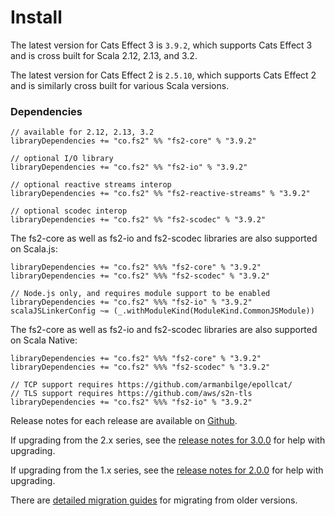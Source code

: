 # Install

The latest version for Cats Effect 3 is `3.9.2`, which supports Cats Effect 3 and is cross built for Scala 2.12, 2.13, and 3.2.

The latest version for Cats Effect 2 is `2.5.10`, which supports Cats Effect 2 and is similarly cross built for various Scala versions.

### Dependencies <!-- {docsify-ignore} -->

```
// available for 2.12, 2.13, 3.2
libraryDependencies += "co.fs2" %% "fs2-core" % "3.9.2"

// optional I/O library
libraryDependencies += "co.fs2" %% "fs2-io" % "3.9.2"

// optional reactive streams interop
libraryDependencies += "co.fs2" %% "fs2-reactive-streams" % "3.9.2"

// optional scodec interop
libraryDependencies += "co.fs2" %% "fs2-scodec" % "3.9.2"
```

The fs2-core as well as fs2-io and fs2-scodec libraries are also supported on Scala.js:

```
libraryDependencies += "co.fs2" %%% "fs2-core" % "3.9.2"
libraryDependencies += "co.fs2" %%% "fs2-scodec" % "3.9.2"

// Node.js only, and requires module support to be enabled
libraryDependencies += "co.fs2" %%% "fs2-io" % "3.9.2"
scalaJSLinkerConfig ~= (_.withModuleKind(ModuleKind.CommonJSModule)) 
```

The fs2-core as well as fs2-io and fs2-scodec libraries are also supported on Scala Native:
```
libraryDependencies += "co.fs2" %%% "fs2-core" % "3.9.2"
libraryDependencies += "co.fs2" %%% "fs2-scodec" % "3.9.2"

// TCP support requires https://github.com/armanbilge/epollcat/
// TLS support requires https://github.com/aws/s2n-tls
libraryDependencies += "co.fs2" %%% "fs2-io" % "3.9.2"
```

Release notes for each release are available on [Github](https://github.com/typelevel/fs2/releases/).

If upgrading from the 2.x series, see the [release notes for 3.0.0](https://github.com/typelevel/fs2/releases/tag/v3.0.0) for help with upgrading.

If upgrading from the 1.x series, see the [release notes for 2.0.0](https://github.com/typelevel/fs2/releases/tag/v2.0.0) for help with upgrading.

There are [detailed migration guides](https://github.com/typelevel/fs2/blob/main/docs/) for migrating from older versions.
